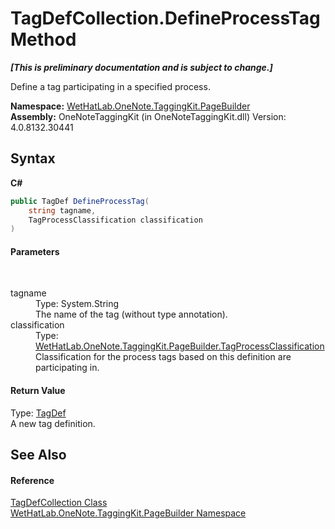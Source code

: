 # TagDefCollection.DefineProcessTag Method 
 _**\[This is preliminary documentation and is subject to change.\]**_

Define a tag participating in a specified process.

**Namespace:**&nbsp;<a href="56352230-71f2-f4b7-63a8-983965663af5">WetHatLab.OneNote.TaggingKit.PageBuilder</a><br />**Assembly:**&nbsp;OneNoteTaggingKit (in OneNoteTaggingKit.dll) Version: 4.0.8132.30441

## Syntax

**C#**<br />
``` C#
public TagDef DefineProcessTag(
	string tagname,
	TagProcessClassification classification
)
```


#### Parameters
&nbsp;<dl><dt>tagname</dt><dd>Type: System.String<br />The name of the tag (without type annotation).</dd><dt>classification</dt><dd>Type: <a href="a7313c5b-8b38-5611-2629-33da94751f96">WetHatLab.OneNote.TaggingKit.PageBuilder.TagProcessClassification</a><br />Classification for the process tags based on this definition are participating in.</dd></dl>

#### Return Value
Type: <a href="76f26dcb-6d94-451a-0931-56436dcad40f">TagDef</a><br />A new tag definition.

## See Also


#### Reference
<a href="f1af011e-6368-6b6a-4740-75e5dae458af">TagDefCollection Class</a><br /><a href="56352230-71f2-f4b7-63a8-983965663af5">WetHatLab.OneNote.TaggingKit.PageBuilder Namespace</a><br />